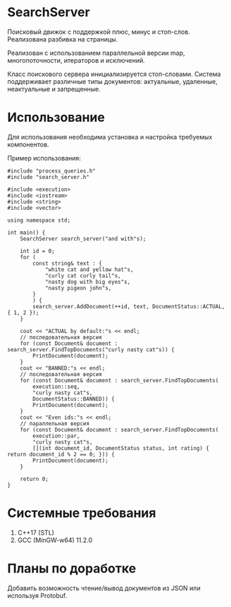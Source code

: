 # SearchServer

Поисковый движок с поддержкой плюс, минус и стоп-слов. Реализована разбивка на страницы.

Реализован с использованием параллельной версии map, многопоточности, итераторов и исключений.

Класс поискового сервера инициализируется стоп-словами. Система поддерживает различные типы документов: актуальные, удаленные, неактуальные и запрещенные.

# Использование
Для использования необходима установка и настройка требуемых компонентов.

Пример использования:
```
#include "process_queries.h"
#include "search_server.h"

#include <execution>
#include <iostream>
#include <string>
#include <vector>

using namespace std;

int main() {
    SearchServer search_server("and with"s);

    int id = 0;
    for (
        const string& text : {
            "white cat and yellow hat"s,
            "curly cat curly tail"s,
            "nasty dog with big eyes"s,
            "nasty pigeon john"s,
        }
        ) {
        search_server.AddDocument(++id, text, DocumentStatus::ACTUAL, { 1, 2 });
    }

    cout << "ACTUAL by default:"s << endl;
    // последовательная версия
    for (const Document& document : search_server.FindTopDocuments("curly nasty cat"s)) {
        PrintDocument(document);
    }
    cout << "BANNED:"s << endl;
    // последовательная версия
    for (const Document& document : search_server.FindTopDocuments(
        execution::seq, 
        "curly nasty cat"s, 
        DocumentStatus::BANNED)) {
        PrintDocument(document);
    }
    cout << "Even ids:"s << endl;
    // параллельная версия
    for (const Document& document : search_server.FindTopDocuments(
        execution::par, 
        "curly nasty cat"s, 
        [](int document_id, DocumentStatus status, int rating) { return document_id % 2 == 0; })) {
        PrintDocument(document);
    }

    return 0;
}
```

# Системные требования

1. C++17 (STL)
2. GCC (MinGW-w64) 11.2.0

# Планы по доработке

Добавить возможность чтение/вывод документов из JSON или используя Protobuf.
